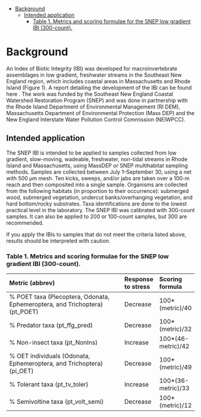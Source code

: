 -   [Background](#background)
    -   [Intended application](#intended-application)
        -   [Table 1. Metrics and scoring formulae for the SNEP low
            gradient IBI
            (300-count).](#table-1.-metrics-and-scoring-formulae-for-the-snep-low-gradient-ibi-300-count.)

Background
==========

An Index of Biotic Integrity (IBI) was developed for macroinvertebrate
assemblages in low gradient, freshwater streams in the Southeast New
England region, which includes coastal areas in Massachusetts and Rhode
Island (Figure 1). A report detailing the development of the IBI can be
found here . The work was funded by the Southeast New England Coastal
Watershed Restoration Program (SNEP) and was done in partnership with
the Rhode Island Department of Environmental Management (RI DEM),
Massachusetts Department of Environmental Protection (Mass DEP) and the
New England Interstate Water Pollution Control Commission (NEIWPCC).

Intended application
--------------------

The SNEP IBI is intended to be applied to samples collected from low
gradient, slow-moving, wadeable, freshwater, non-tidal streams in Rhode
Island and Massachusetts, using MassDEP or SNEP multihabitat sampling
methods. Samples are collected between July 1–September 30, using a net
with 500 μm mesh. Ten kicks, sweeps, and/or jabs are taken over a 100-m
reach and then composited into a single sample. Organisms are collected
from the following habitats (in proportion to their occurrence):
submerged wood, submerged vegetation, undercut banks/overhanging
vegetation, and hard bottom/rocky substrates. Taxa identifications are
done to the lowest practical level in the laboratory. The SNEP IBI was
calibrated with 300-count samples. It can also be applied to 200 or
100-count samples, but 300 are recommended.

If you apply the IBIs to samples that do not meet the criteria listed
above, results should be interpreted with caution.

### Table 1. Metrics and scoring formulae for the SNEP low gradient IBI (300-count).

<table style="width:100%;">
<colgroup>
<col style="width: 66%" />
<col style="width: 16%" />
<col style="width: 16%" />
</colgroup>
<thead>
<tr class="header">
<th style="text-align: left;">Metric (abbrev)</th>
<th style="text-align: left;">Response to stress</th>
<th style="text-align: left;">Scoring formula</th>
</tr>
</thead>
<tbody>
<tr class="odd">
<td style="text-align: left;">% POET taxa (Plecoptera, Odonata, Ephemeroptera, and Trichoptera) (pt_POET)</td>
<td style="text-align: left;">Decrease</td>
<td style="text-align: left;">100*(metric)/40</td>
</tr>
<tr class="even">
<td style="text-align: left;">% Predator taxa (pt_ffg_pred)</td>
<td style="text-align: left;">Decrease</td>
<td style="text-align: left;">100*(metric)/32</td>
</tr>
<tr class="odd">
<td style="text-align: left;">% Non-insect taxa (pt_NonIns)</td>
<td style="text-align: left;">Increase</td>
<td style="text-align: left;">100*(46-metric)/42</td>
</tr>
<tr class="even">
<td style="text-align: left;">% OET individuals (Odonata, Ephemeroptera, and Trichoptera) (pi_OET)</td>
<td style="text-align: left;">Decrease</td>
<td style="text-align: left;">100*(metric)/49</td>
</tr>
<tr class="odd">
<td style="text-align: left;">% Tolerant taxa (pt_tv_toler)</td>
<td style="text-align: left;">Increase</td>
<td style="text-align: left;">100*(36-metric)/33</td>
</tr>
<tr class="even">
<td style="text-align: left;">% Semivoltine taxa (pt_volt_semi)</td>
<td style="text-align: left;">Decrease</td>
<td style="text-align: left;">100*(metric)/12</td>
</tr>
</tbody>
</table>
